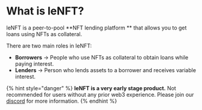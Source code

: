# What is leNFT?

leNFT is a peer-to-pool **NFT lending platform ** that allows you to get loans using NFTs as collateral.

There are two main roles in leNFT:

* **Borrowers** -> People who use NFTs as collateral to obtain loans while paying interest.
* **Lenders** -> Person who lends assets to a borrower and receives variable interest.

{% hint style="danger" %}
**leNFT is a very early stage product.** Not recommended for users without any prior web3 experience. Please join our [discord](https://discord.gg/hWyBHrUDAk) for more information.
{% endhint %}

